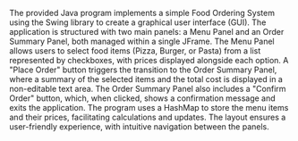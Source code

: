 The provided Java program implements a simple Food Ordering System using the Swing library to create a graphical user interface (GUI). The application is structured with two main panels: a Menu Panel and 
an Order Summary Panel, both managed within a single JFrame. The Menu Panel allows users to select food items (Pizza, Burger, or Pasta) from a list represented by checkboxes,
with prices displayed alongside each option. A "Place Order" button triggers the transition to the Order Summary Panel, where a summary of the selected items and 
the total cost is displayed in a non-editable text area. The Order Summary Panel also includes a "Confirm Order" button, which, when clicked, shows a confirmation message and exits the application. 
The program uses a HashMap to store the menu items and their prices, facilitating calculations and updates. The layout ensures a user-friendly experience, with intuitive navigation between the panels.
